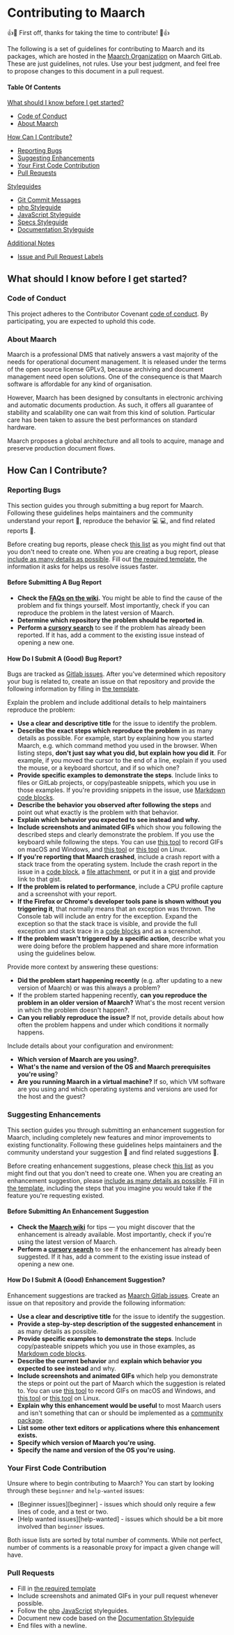 # Contributing to Maarch

:+1::tada: First off, thanks for taking the time to contribute! :tada::+1:

The following is a set of guidelines for contributing to Maarch and its packages, which are hosted in the [Maarch Organization](https://labs.maarch.org/maarch/MaarchCourrier/) on Maarch GitLab.
These are just guidelines, not rules. Use your best judgment, and feel free to propose changes to this document in a pull request.

#### Table Of Contents

[What should I know before I get started?](#what-should-i-know-before-i-get-started)
  * [Code of Conduct](#code-of-conduct)
  * [About Maarch](#about-maarch)

[How Can I Contribute?](#how-can-i-contribute)
  * [Reporting Bugs](#reporting-bugs)
  * [Suggesting Enhancements](#suggesting-enhancements)
  * [Your First Code Contribution](#your-first-code-contribution)
  * [Pull Requests](#pull-requests)

[Styleguides](#styleguides)
  * [Git Commit Messages](#git-commit-messages)
  * [php Styleguide](#maarch-styleguide)
  * [JavaScript Styleguide](#javascript-styleguide)
  * [Specs Styleguide](#specs-styleguide)
  * [Documentation Styleguide](#documentation-styleguide)

[Additional Notes](#additional-notes)
  * [Issue and Pull Request Labels](#issue-and-pull-request-labels)

## What should I know before I get started?

### Code of Conduct

This project adheres to the Contributor Covenant [code of conduct](CODE_OF_CONDUCT.md).
By participating, you are expected to uphold this code.

### About Maarch

Maarch is a professional DMS that natively answers a vast majority of the needs for operational document management. It is released under the terms of the open source license GPLv3, because archiving and document management need open solutions. One of the consequence is that Maarch software is affordable for any kind of organisation.

However, Maarch has been designed by consultants in electronic archiving and automatic documents production. As such, it offers all guarantee of stability and scalability one can wait from this kind of solution. Particular care has been taken to assure the best performances on standard hardware.

Maarch proposes a global architecture and all tools to acquire, manage and preserve production document flows.

## How Can I Contribute?

### Reporting Bugs

This section guides you through submitting a bug report for Maarch. Following these guidelines helps maintainers and the community understand your report :pencil:, reproduce the behavior :computer: :computer:, and find related reports :mag_right:.

Before creating bug reports, please check [this list](#before-submitting-a-bug-report) as you might find out that you don't need to create one. When you are creating a bug report, please [include as many details as possible](#how-do-i-submit-a-good-bug-report). Fill out [the required template](ISSUE_TEMPLATE.md), the information it asks for helps us resolve issues faster.

#### Before Submitting A Bug Report

* **Check the [FAQs on the wiki](http://wiki.maarch.org/Maarch_Courrier).** You might be able to find the cause of the problem and fix things yourself. Most importantly, check if you can reproduce the problem in the latest version of Maarch. 
* **Determine which repository the problem should be reported in**.
* **Perform a [cursory search](http://forum.maarch.org/)** to see if the problem has already been reported. If it has, add a comment to the existing issue instead of opening a new one.

#### How Do I Submit A (Good) Bug Report?

Bugs are tracked as [Gitlab issues](https://guides.github.com/features/issues/). After you've determined which repository your bug is related to, create an issue on that repository and provide the following information by filling in [the template](ISSUE_TEMPLATE.md).

Explain the problem and include additional details to help maintainers reproduce the problem:

* **Use a clear and descriptive title** for the issue to identify the problem.
* **Describe the exact steps which reproduce the problem** in as many details as possible. For example, start by explaining how you started Maarch, e.g. which command method you used in the browser. When listing steps, **don't just say what you did, but explain how you did it**. For example, if you moved the cursor to the end of a line, explain if you used the mouse, or a keyboard shortcut, and if so which one?
* **Provide specific examples to demonstrate the steps**. Include links to files or GitLab projects, or copy/pasteable snippets, which you use in those examples. If you're providing snippets in the issue, use [Markdown code blocks](https://help.github.com/articles/markdown-basics/#multiple-lines).
* **Describe the behavior you observed after following the steps** and point out what exactly is the problem with that behavior.
* **Explain which behavior you expected to see instead and why.**
* **Include screenshots and animated GIFs** which show you following the described steps and clearly demonstrate the problem. If you use the keyboard while following the steps. You can use [this tool](http://www.cockos.com/licecap/) to record GIFs on macOS and Windows, and [this tool](https://github.com/colinkeenan/silentcast) or [this tool](https://github.com/GNOME/byzanz) on Linux.
* **If you're reporting that Maarch crashed**, include a crash report with a stack trace from the operating system. Include the crash report in the issue in a [code block](https://help.github.com/articles/markdown-basics/#multiple-lines), a [file attachment](https://help.github.com/articles/file-attachments-on-issues-and-pull-requests/), or put it in a [gist](https://gist.github.com/) and provide link to that gist.
* **If the problem is related to performance**, include a CPU profile capture and a screenshot with your report.
* **If the Firefox or Chrome's developer tools pane is shown without you triggering it**, that normally means that an exception was thrown. The Console tab will include an entry for the exception. Expand the exception so that the stack trace is visible, and provide the full exception and stack trace in a [code blocks](https://help.github.com/articles/markdown-basics/#multiple-lines) and as a screenshot.
* **If the problem wasn't triggered by a specific action**, describe what you were doing before the problem happened and share more information using the guidelines below.

Provide more context by answering these questions:

* **Did the problem start happening recently** (e.g. after updating to a new version of Maarch) or was this always a problem?
* If the problem started happening recently, **can you reproduce the problem in an older version of Maarch?** What's the most recent version in which the problem doesn't happen?.
* **Can you reliably reproduce the issue?** If not, provide details about how often the problem happens and under which conditions it normally happens.

Include details about your configuration and environment:

* **Which version of Maarch are you using?**.
* **What's the name and version of the OS and Maarch prerequisites you're using**?
* **Are you running Maarch in a virtual machine?** If so, which VM software are you using and which operating systems and versions are used for the host and the guest?

### Suggesting Enhancements

This section guides you through submitting an enhancement suggestion for Maarch, including completely new features and minor improvements to existing functionality. Following these guidelines helps maintainers and the community understand your suggestion :pencil: and find related suggestions :mag_right:.

Before creating enhancement suggestions, please check [this list](#before-submitting-an-enhancement-suggestion) as you might find out that you don't need to create one. When you are creating an enhancement suggestion, please [include as many details as possible](#how-do-i-submit-a-good-enhancement-suggestion). Fill in [the template](ISSUE_TEMPLATE.md), including the steps that you imagine you would take if the feature you're requesting existed.

#### Before Submitting An Enhancement Suggestion

* **Check the [Maarch wiki](http://wiki.maarch.org)** for tips — you might discover that the enhancement is already available. Most importantly, check if you're using the latest version of Maarch.
* **Perform a [cursory search](https://labs.maarch.org/maarch/MaarchCourrier/issues?q=+is%3Aissue+user%3Amaarch)** to see if the enhancement has already been suggested. If it has, add a comment to the existing issue instead of opening a new one.

#### How Do I Submit A (Good) Enhancement Suggestion?

Enhancement suggestions are tracked as [Maarch Gitlab issues](https://labs.maarch.org/maarch/MaarchCourrier/issues/). Create an issue on that repository and provide the following information:

* **Use a clear and descriptive title** for the issue to identify the suggestion.
* **Provide a step-by-step description of the suggested enhancement** in as many details as possible.
* **Provide specific examples to demonstrate the steps**. Include copy/pasteable snippets which you use in those examples, as [Markdown code blocks](https://help.github.com/articles/markdown-basics/#multiple-lines).
* **Describe the current behavior** and **explain which behavior you expected to see instead** and why.
* **Include screenshots and animated GIFs** which help you demonstrate the steps or point out the part of Maarch which the suggestion is related to. You can use [this tool](http://www.cockos.com/licecap/) to record GIFs on macOS and Windows, and [this tool](https://github.com/colinkeenan/silentcast) or [this tool](https://github.com/GNOME/byzanz) on Linux.
* **Explain why this enhancement would be useful** to most Maarch users and isn't something that can or should be implemented as a [community package](#maarch-and-packages).
* **List some other text editors or applications where this enhancement exists.**
* **Specify which version of Maarch you're using.**
* **Specify the name and version of the OS you're using.**

### Your First Code Contribution

Unsure where to begin contributing to Maarch? You can start by looking through these `beginner` and `help-wanted` issues:

* [Beginner issues][beginner] - issues which should only require a few lines of code, and a test or two.
* [Help wanted issues][help-wanted] - issues which should be a bit more involved than `beginner` issues.

Both issue lists are sorted by total number of comments. While not perfect, number of comments is a reasonable proxy for impact a given change will have.

### Pull Requests

* Fill in [the required template](PULL_REQUEST_TEMPLATE.md)
* Include screenshots and animated GIFs in your pull request whenever possible.
* Follow the [php](#php-styleguide) [JavaScript](#javascript-styleguide) styleguides.
* Document new code based on the
  [Documentation Styleguide](#documentation-styleguide)
* End files with a newline.
